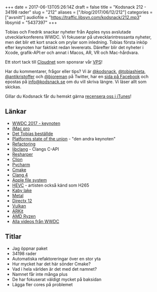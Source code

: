 +++
date = 2017-06-13T05:26:14Z
draft = false
title = "Kodsnack 212 - 34198 rader"
slug = "212"
aliases = ["/blog/2017/06/12/212"]
categories = ["avsnitt"]
audiofile = "https://traffic.libsyn.com/kodsnack/212.mp3"
libsynid = "5437397"
+++

Tobias och Fredrik snackar nyheter från Apples nyss avslutade utvecklarkonferens WWDC. Vi fokuserar på utvecklarintressanta nyheter, men det blir ett kort snack om prylar som inledning. Tobias första inköp efter keynoten har faktiskt redan levererats. Därefter blir det nyheter i Xcode, grafik-API:er och annat i Macos, AR, VR och Mac-hårdvara.

Ett stort tack till [Cloudnet](http://www.cloudnet.se) som sponsrar vår [VPS](http://en.wikipedia.org/wiki/Virtual_private_server)!

Har du kommentarer, frågor eller tips? Vi är [@kodsnack](https://www.twitter.com/kodsnack), [@tobiashieta](https://www.twitter.com/tobiashieta), [@antikristoffer](https://www.twitter.com/antikristoffer) och [@bjoreman](https://www.twitter.com/bjoreman) på Twitter, har en [sida på Facebook](https://www.facebook.com/kodsnack) och epostas på [info@kodsnack.se](mailto:info@kodsnack.se) om du vill skriva längre. Vi läser allt som skickas.

Gillar du Kodsnack får du hemskt gärna [recensera oss i iTunes](http://itunes.apple.com/se/podcast/kodsnack/id561631498?l=en)!

## Länkar ##
* [WWDC 2017 - keynoten](https://developer.apple.com/videos/play/wwdc2017/101/)
* [iMac pro](https://www.apple.com/imac-pro/)
* [Det Tobias beställde](https://www.apple.com/shop/product/MQ4G2AM/A/42mm-pride-edition-woven-nylon)
* [Platforms state of the union](https://developer.apple.com/videos/play/wwdc2017/102/) - "den andra keynoten"
* [Refactoring](https://en.wikipedia.org/wiki/Code_refactoring)
* [libclang](https://clang.llvm.org/doxygen/group__CINDEX.html) - Clangs C-API
* [Resharper](https://en.wikipedia.org/wiki/JetBrains#ReSharper_Ultimate)
* [Clion](https://en.wikipedia.org/wiki/JetBrains#CLion)
* [Pycharm](https://en.wikipedia.org/wiki/PyCharm)
* [Cmake](https://en.wikipedia.org/wiki/CMake)
* [Clang 4](http://releases.llvm.org/4.0.0/tools/clang/docs/ReleaseNotes.html)
* [Apple file system](https://en.wikipedia.org/wiki/Apple_File_System)
* [HEVC](https://en.wikipedia.org/wiki/High_Efficiency_Video_Coding) - artisten också känd som H265
* [Kaby lake](https://en.wikipedia.org/wiki/Kaby_Lake)
* [Metal](https://en.wikipedia.org/wiki/Metal_%28API%29)
* [Directx 12](https://en.wikipedia.org/wiki/DirectX#DirectX_12)
* [Vulkan](https://en.wikipedia.org/wiki/Vulkan_%28API%29)
* [ARKit](https://developer.apple.com/arkit/)
* [AMD Ryzen](https://en.wikipedia.org/wiki/Ryzen)
* [Alla videos från WWDC](https://developer.apple.com/videos/wwdc2017/)

## Titlar ##
* Jag öppnar paket
* 34198 rader
* Automatiska refaktoreringar över en stor yta
* Hur mycket har det här sönder Cmake?
* Vad i hela världen är det med det namnet?
* Namnet får inte många plus
* De har fokuserat väldigt mycket på baksidan
* Lägga fler cores på problemet